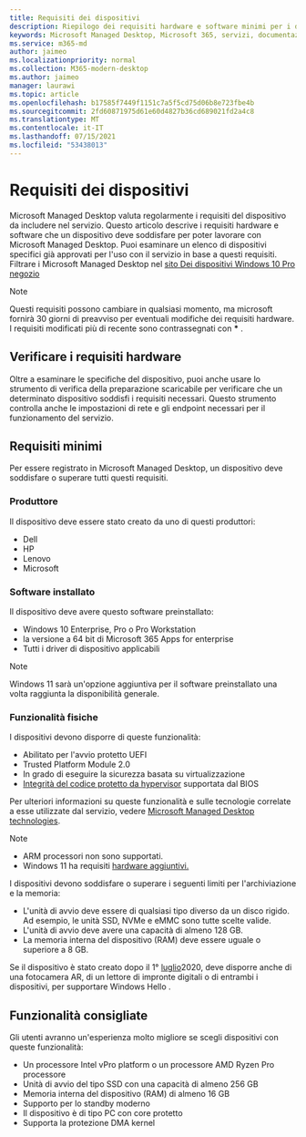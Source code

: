```yaml
---
title: Requisiti dei dispositivi
description: Riepilogo dei requisiti hardware e software minimi per i dispositivi che funzionano con Microsoft Managed Desktop
keywords: Microsoft Managed Desktop, Microsoft 365, servizi, documentazione
ms.service: m365-md
author: jaimeo
ms.localizationpriority: normal
ms.collection: M365-modern-desktop
ms.author: jaimeo
manager: laurawi
ms.topic: article
ms.openlocfilehash: b17585f7449f1151c7a5f5cd75d06b8e723fbe4b
ms.sourcegitcommit: 2fd60871975d61e60d4827b36cd689021fd2a4c8
ms.translationtype: MT
ms.contentlocale: it-IT
ms.lasthandoff: 07/15/2021
ms.locfileid: "53438013"
---
```

# <a name="device-requirements"></a>Requisiti dei dispositivi

Microsoft Managed Desktop valuta regolarmente i requisiti del dispositivo da includere nel servizio. Questo articolo descrive i requisiti hardware e software che un dispositivo deve soddisfare per poter lavorare con Microsoft Managed Desktop. Puoi esaminare un elenco di dispositivi specifici già approvati per l'uso con il servizio in base a questi requisiti. Filtrare i Microsoft Managed Desktop nel [sito Dei dispositivi Windows 10 Pro negozio](https://www.microsoft.com/windowsforbusiness/view-all-devices)

> [!NOTE]
> Questi requisiti possono cambiare in qualsiasi momento, ma microsoft fornirà 30 giorni di preavviso per eventuali modifiche dei requisiti hardware. I requisiti modificati più di recente sono contrassegnati con **\*** . 

## <a name="check-hardware-requirements"></a>Verificare i requisiti hardware

Oltre a esaminare le specifiche del dispositivo, [](../get-ready/readiness-assessment-downloadable.md) puoi anche usare lo strumento di verifica della preparazione scaricabile per verificare che un determinato dispositivo soddisfi i requisiti necessari. Questo strumento controlla anche le impostazioni di rete e gli endpoint necessari per il funzionamento del servizio.

## <a name="minimum-requirements"></a>Requisiti minimi

Per essere registrato in Microsoft Managed Desktop, un dispositivo deve soddisfare o superare tutti questi requisiti.

### <a name="manufacturer"></a>Produttore

Il dispositivo deve essere stato creato da uno di questi produttori:

- Dell
- HP
- Lenovo
- Microsoft


### <a name="installed-software"></a>Software installato

Il dispositivo deve avere questo software preinstallato:

- Windows 10 Enterprise, Pro o Pro Workstation
- la versione a 64 bit di Microsoft 365 Apps for enterprise 
- Tutti i driver di dispositivo applicabili

> [!NOTE]
> Windows 11 sarà un'opzione aggiuntiva per il software preinstallato una volta raggiunta la disponibilità generale.
>
### <a name="physical-features"></a>Funzionalità fisiche

I dispositivi devono disporre di queste funzionalità:

- Abilitato per l'avvio protetto UEFI 
- Trusted Platform Module 2.0 
- In grado di eseguire la sicurezza basata su virtualizzazione 
- [Integrità del codice protetto da hypervisor](/windows-hardware/drivers/bringup/device-guard-and-credential-guard) supportata dal BIOS

Per ulteriori informazioni su queste funzionalità e sulle tecnologie correlate a esse utilizzate dal servizio, vedere [Microsoft Managed Desktop technologies](../intro/technologies.md).

> [!NOTE]
>- ARM processori non sono supportati.
>- Windows 11 ha requisiti [hardware aggiuntivi.](/windows/whats-new/windows-11-requirements)

I dispositivi devono soddisfare o superare i seguenti limiti per l'archiviazione e la memoria:

- L'unità di avvio deve essere di qualsiasi tipo diverso da un disco rigido. Ad esempio, le unità SSD, NVMe e eMMC sono tutte scelte valide.
- L'unità di avvio deve avere una capacità di almeno 128 GB.
- La memoria interna del dispositivo (RAM) deve essere uguale o superiore a 8 GB.

Se il dispositivo è stato creato dopo il 1° [luglio](/windows-hardware/design/device-experiences/windows-hello-enhanced-sign-in-security)2020, deve disporre anche di una fotocamera AR, di un lettore di impronte digitali o di entrambi i dispositivi, per supportare Windows Hello .

## <a name="recommended-features"></a>Funzionalità consigliate

Gli utenti avranno un'esperienza molto migliore se scegli dispositivi con queste funzionalità:

- Un processore Intel vPro platform o un processore AMD Ryzen Pro processore
- Unità di avvio del tipo SSD con una capacità di almeno 256 GB
- Memoria interna del dispositivo (RAM) di almeno 16 GB
- Supporto per lo standby moderno
- Il dispositivo è di tipo PC con core protetto
- Supporta la protezione DMA kernel
